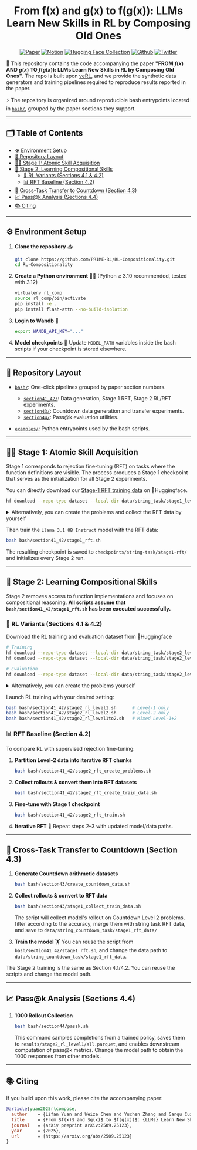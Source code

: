 <div align="center">

# From f(x) and g(x) to f(g(x)): LLMs Learn New Skills in RL by Composing Old Ones

[![Paper](https://img.shields.io/badge/Paper-A42C25?style=for-the-badge&logo=arxiv&logoColor=white)](https://arxiv.org/abs/2509.25123) [![Notion](https://img.shields.io/badge/Notion-%23000000.svg?style=for-the-badge&logo=notion&logoColor=white)](https://husky-morocco-f72.notion.site/From-f-x-and-g-x-to-f-g-x-LLMs-Learn-New-Skills-in-RL-by-Composing-Old-Ones-2499aba4486f802c8108e76a12af3020) [![Hugging Face Collection](https://img.shields.io/badge/Dataset-fcd022?style=for-the-badge&logo=huggingface&logoColor=000)](https://huggingface.co/collections/weizechen/rl-compositionality-68f2391946d9a68ae279aceb) [![Github](https://img.shields.io/badge/GitHub-000000?style=for-the-badge&logo=github&logoColor=000&logoColor=white)](https://github.com/PRIME-RL/RL-Compositionality) [![Twitter](https://img.shields.io/badge/Twitter-%23000000.svg?style=for-the-badge&logo=twitter&logoColor=white)](https://x.com/lifan__yuan/status/1963662222602723673)
</div>

📘 This repository contains the code accompanying the paper **"FROM $f(x)$ AND $g(x)$ TO $f(g(x))$: LLMs Learn New Skills in RL by Composing Old Ones"**. The repo is built upon [veRL](https://github.com/volcengine/verl), and we provide the synthetic data generators and training pipelines required to reproduce results reported in the paper.

⚡ The repository is organized around reproducible bash entrypoints located in [`bash/`](bash), grouped by the paper sections they support.

---

## 🗂️ Table of Contents
- [⚙️ Environment Setup](#️-environment-setup)
- [📁 Repository Layout](#-repository-layout)
- [🧑‍🏫 Stage 1: Atomic Skill Acquisition](#-stage-1-atomic-skill-acquisition)
- [🧩 Stage 2: Learning Compositional Skills](#-stage-2-learning-compositional-skills)
  - [🤖 RL Variants (Sections 4.1 & 4.2)](#-rl-variants-sections-41--42)
  - [📊 RFT Baseline (Section 4.2)](#-rft-baseline-section-42)
- [🔀 Cross-Task Transfer to Countdown (Section 4.3)](#-cross-task-transfer-to-countdown-section-43)
- [📈 Pass@k Analysis (Sections 4.4)](#-passk-analysis-sections-44)
- [📚 Citing](#-citing)

---

## ⚙️ Environment Setup

1. **Clone the repository** 📥
   ```bash
   git clone https://github.com/PRIME-RL/RL-Compositionality.git
   cd RL-Compositionality
   ```

2. **Create a Python environment** 🧑‍💻 (Python ≥ 3.10 recommended, tested with 3.12)

   ```bash
   virtualenv rl_comp
   source rl_comp/bin/activate
   pip install -e .
   pip install flash-attn --no-build-isolation
   ```

3. **Login to Wandb** 🔑

   ```bash
   export WANDB_API_KEY="..."
   ```

4. **Model checkpoints** 📂
   Update `MODEL_PATH` variables inside the bash scripts if your checkpoint is stored elsewhere.

---

## 📁 Repository Layout

* [`bash/`](bash): One-click pipelines grouped by paper section numbers.

  * [`section41_42/`](bash/section41_42): Data generation, Stage 1 RFT, Stage 2 RL/RFT experiments.
  * [`section43/`](bash/section43): Countdown data generation and transfer experiments.
  * [`section44/`](bash/section44): Pass@k evaluation utilities.
* [`examples/`](examples): Python entrypoints used by the bash scripts.

---

## 🧑‍🏫 Stage 1: Atomic Skill Acquisition

Stage 1 corresponds to rejection fine-tuning (RFT) on tasks where the function definitions are visible. The process produces a Stage 1 checkpoint that serves as the initialization for all Stage 2 experiments.

You can directly download our [Stage-1 RFT training data](https://huggingface.co/datasets/weizechen/RL-Compositionality-Stage1-RFT-Data) on 🤗Huggingface. 
```bash
hf download --repo-type dataset --local-dir data/string_task/stage1_level1/rft_data weizechen/RL-Compositionality-Stage1-RFT-Data
```

<details>
<summary>Alternatively, you can create the problems and collect the RFT data by yourself</summary>
  
1. **Generate synthetic training data**

   ```bash
   bash bash/section41_42/stage1_create_problems.sh
   ```

   This script populates `data/string_task/stage1_level1/` with train and test Parquet files containing atomic string transformations (the test Parquet is actually not used in the experiment).

2. **Collect rollouts & convert into RFT datasets**

   ```bash
   bash bash/section41_42/stage1_create_train_data.sh
   ```

   The script samples `N_SAMPLES` responses per prompt and stores them in `data/string_task/stage1_level1/rollout.parquet`. And then filters the rollouts based on the accuracy and emits `train.parquet` / `test.parquet` splits under `data/string_task/stage1_level1/rft_data/`.
</details>

Then train the `Llama 3.1 8B Instruct` model with the RFT data:
```bash
bash bash/section41_42/stage1_rft.sh
```

The resulting checkpoint is saved to `checkpoints/string-task/stage1-rft/` and initializes every Stage 2 run.

---

## 🧩 Stage 2: Learning Compositional Skills

Stage 2 removes access to function implementations and focuses on compositional reasoning. **All scripts assume that `bash/section41_42/stage1_rft.sh` has been executed successfully.**


### 🤖 RL Variants (Sections 4.1 & 4.2)

Download the RL training and evaluation dataset from 🤗Huggingface

```bash
# Training
hf download --repo-type dataset --local-dir data/string_task/stage2_level1 weizechen/RL-Compositionality-Stage2-RL-Level1-TrainData
hf download --repo-type dataset --local-dir data/string_task/stage2_level2 weizechen/RL-Compositionality-Stage2-RL-Level2-TrainData

# Evaluation
hf download --repo-type dataset --local-dir data/string_task/stage2_level1to8 weizechen/RL-Compositionality-Stage2-RL-Level2-TestData
```

<details>
<summary>Alternatively, you can create the problems yourself</summary>

   ```bash
   bash bash/section41_42/stage2_create_problems.sh
   ```

   ➡️ Generates Level-1, Level-2 training splits and a Level-1-to-8 evaluation split.

</details>

Launch RL training with your desired setting:

```bash
bash bash/section41_42/stage2_rl_level1.sh      # Level-1 only
bash bash/section41_42/stage2_rl_level2.sh      # Level-2 only
bash bash/section41_42/stage2_rl_level1to2.sh   # Mixed Level-1+2
```

### 📊 RFT Baseline (Section 4.2)

To compare RL with supervised rejection fine-tuning:

1. **Partition Level-2 data into iterative RFT chunks**

   ```bash
   bash bash/section41_42/stage2_rft_create_problems.sh
   ```

2. **Collect rollouts & convert them into RFT datasets**

   ```bash
   bash bash/section41_42/stage2_rft_create_train_data.sh
   ```

3. **Fine-tune with Stage 1 checkpoint**

   ```bash
   bash bash/section41_42/stage2_rft_train.sh
   ```

4. **Iterative RFT** 🔁
   Repeat steps 2–3 with updated model/data paths.

---

## 🔀 Cross-Task Transfer to Countdown (Section 4.3)

1. **Generate Countdown arithmetic datasets** 

   ```bash
   bash bash/section43/create_countdown_data.sh
   ```

2. **Collect rollouts & convert to RFT data**

   ```bash
   bash bash/section43/stage1_collect_train_data.sh
   ```

   The script will collect model's rollout on Countdown Level 2 problems, filter according to the accuracy, merge them with string task RFT data, and save to `data/string_countdown_task/stage1_rft_data/`

3. **Train the model** 🏋️
   You can reuse the script from `bash/section41_42/stage1_rft.sh`, and change the data path to `data/string_countdown_task/stage1_rft_data`.

The Stage 2 training is the same as Section 4.1/4.2. You can reuse the scripts and change the model path.

---

## 📈 Pass@k Analysis (Sections 4.4)

1. **1000 Rollout Collection**

   ```bash
   bash bash/section44/passk.sh
   ```

   This command samples completions from a trained policy, saves them to `results/stage2_rl_level1/all.parquet`, and enables downstream computation of pass@k metrics. Change the model path to obtain the 1000 responses from other models.

---

## 📚 Citing

If you build upon this work, please cite the accompanying paper:

```bibtex
@article{yuan2025rlcompose,
  author    = {Lifan Yuan and Weize Chen and Yuchen Zhang and Ganqu Cui and Hanbin Wang and Ziming You and Ning Ding and Zhiyuan Liu and Maosong Sun and Hao Peng},
  title     = {From $f(x)$ and $g(x)$ to $f(g(x))$: {LLMs} Learn New Skills in {RL} by Composing Old Ones},
  journal   = {arXiv preprint arXiv:2509.25123},
  year      = {2025},
  url       = {https://arxiv.org/abs/2509.25123}
}
```
